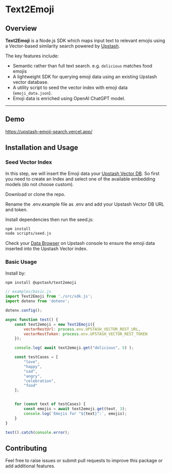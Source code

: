 
# Text2Emoji 

## Overview

**Text2Emoji** is a Node.js SDK which maps input text to relevant emojis using a Vector-based similarity search powered by [Upstash](https://upstash.com). 

The key features include:
- Semantic rather than full text search. e.g. `delicious` matches food emojis 
- A lightweight SDK for querying emoji data using an existing Upstash vector database.
- A utility script to seed the vector index with emoji data (`emoji_data.json`).
- Emoji data is enriched using OpenAI ChatGPT model.
---

## Demo
https://upstash-emoji-search.vercel.app/

## Installation and Usage

### Seed Vector Index 
In this step, we will insert the Emoji data your [Upstash Vector DB](https;//console.upstash.com). So first you need to create an Index and select one of the available embedding models (do not choose custom). 
                                           
Download or clone the repo. 

Rename the .env.example file as .env and add your Upstash Vector DB URL and token. 

Install dependencies then run the seed.js:
```bash
npm install
node scripts/seed.js
```
Check your [Data Browser](https;//console.upstash.com) on Upstash console to ensure the emoji data inserted into the Upstash Vector index.

### Basic Usage
     
Install by:
```bash
npm install @upstash/text2emoji
```

```js
// examples/basic.js
import Text2Emoji from './src/sdk.js';
import dotenv from 'dotenv';

dotenv.config();

async function test() {
    const text2emoji = new Text2Emoji({
        vectorRestUrl: process.env.UPSTASH_VECTOR_REST_URL,
        vectorRestToken: process.env.UPSTASH_VECTOR_REST_TOKEN
    });

    console.log( await text2emoji.get("delicious", 5) );

    const testCases = [
        "love",
        "happy",
        "sad",
        "angry",
        "celebration",
        "food"
    ];


    for (const text of testCases) {
        const emojis = await text2emoji.get(text, 3);
        console.log(`Emojis for "${text}":`, emojis);
    }
}

test().catch(console.error);
```

## Contributing

Feel free to raise issues or submit pull requests to improve this package or add additional features.
